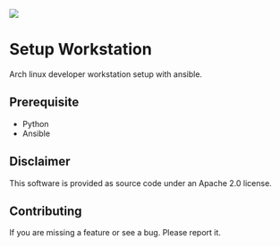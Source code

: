 ![](https://github.com/orltom/setup-workstation/workflows/check/badge.svg)

# Setup Workstation
Arch linux developer workstation setup with ansible.

## Prerequisite
* Python
* Ansible

## Disclaimer
This software is provided as source code under an Apache 2.0 license.

## Contributing
If you are missing a feature or see a bug. Please report it.
